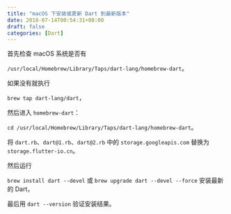 ```yaml
---
title: "macOS 下安装或更新 Dart 到最新版本"
date: 2018-07-14T00:54:31+08:00
draft: false
categories: [Dart]
---
```


首先检查 macOS 系统是否有

`/usr/local/Homebrew/Library/Taps/dart-lang/homebrew-dart`。

<!--more-->

如果没有就执行

`brew tap dart-lang/dart`，

然后进入 `homebrew-dart`：

`cd /usr/local/Homebrew/Library/Taps/dart-lang/homebrew-dart`。

将 `dart.rb`、`dart@1.rb`、`dart@2.rb` 中的 `storage.googleapis.com` 替换为 `storage.flutter-io.cn`。

然后运行

`brew install dart --devel` 或 `brew upgrade dart --devel --force` 安装最新的 Dart，

最后用 `dart --version` 验证安装结果。
